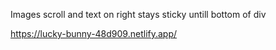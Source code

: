 Images scroll and text on right stays sticky untill bottom of div

https://lucky-bunny-48d909.netlify.app/
